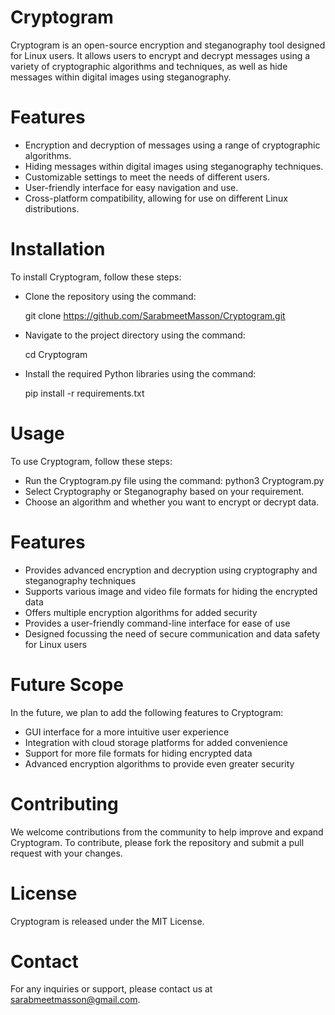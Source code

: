 # Cryptogram

Cryptogram is an open-source encryption and steganography tool designed for Linux users. It allows users to encrypt and decrypt messages using a variety of cryptographic algorithms and techniques, as well as hide messages within digital images using steganography.

# Features

- Encryption and decryption of messages using a range of cryptographic algorithms.
- Hiding messages within digital images using steganography techniques.
- Customizable settings to meet the needs of different users.
- User-friendly interface for easy navigation and use.
- Cross-platform compatibility, allowing for use on different Linux distributions.

# Installation

To install Cryptogram, follow these steps:
- Clone the repository using the command:

    git clone https://github.com/SarabmeetMasson/Cryptogram.git

- Navigate to the project directory using the command:

    cd Cryptogram

- Install the required Python libraries using the command:

    pip install -r requirements.txt

# Usage

To use Cryptogram, follow these steps:
- Run the Cryptogram.py file using the command: python3 Cryptogram.py
- Select Cryptography or Steganography based on your requirement.
- Choose an algorithm and whether you want to encrypt or decrypt data.

# Features

- Provides advanced encryption and decryption using cryptography and steganography techniques
- Supports various image and video file formats for hiding the encrypted data
- Offers multiple encryption algorithms for added security
- Provides a user-friendly command-line interface for ease of use
- Designed focussing the need of secure communication and data safety for Linux users

# Future Scope

In the future, we plan to add the following features to Cryptogram:

- GUI interface for a more intuitive user experience
- Integration with cloud storage platforms for added convenience
- Support for more file formats for hiding encrypted data
- Advanced encryption algorithms to provide even greater security

# Contributing

We welcome contributions from the community to help improve and expand Cryptogram. To contribute, please fork the repository and submit a pull request with your changes.

# License

Cryptogram is released under the MIT License.

# Contact

For any inquiries or support, please contact us at sarabmeetmasson@gmail.com.